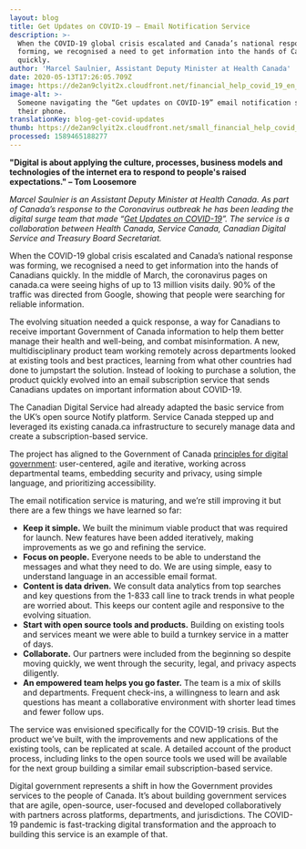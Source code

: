 ```yaml
---
layout: blog
title: Get Updates on COVID-19 – Email Notification Service
description: >-
  When the COVID-19 global crisis escalated and Canada’s national response was
  forming, we recognised a need to get information into the hands of Canadians
  quickly.
author: 'Marcel Saulnier, Assistant Deputy Minister at Health Canada'
date: 2020-05-13T17:26:05.709Z
image: https://de2an9clyit2x.cloudfront.net/financial_help_covid_19_en_135802d892.jpg
image-alt: >-
  Someone navigating the “Get updates on COVID-19” email notification service on
  their phone.
translationKey: blog-get-covid-updates
thumb: https://de2an9clyit2x.cloudfront.net/small_financial_help_covid_19_en_135802d892.jpg
processed: 1589465188277
---
```

**"Digital is about applying the culture, processes, business models and technologies of the internet era to respond to people's raised expectations." – Tom Loosemore**

*Marcel Saulnier is an Assistant Deputy Minister at Health Canada. As part of Canada’s response to the Coronavirus outbreak he has been leading the digital surge team that made “[Get Updates on COVID-19](https://www.canada.ca/en/managed-web-service/get-updates-covid-19.html)”. The service is a collaboration between Health Canada, Service Canada, Canadian Digital Service and Treasury Board Secretariat.* 

When the COVID-19 global crisis escalated and Canada’s national response was forming, we recognised a need to get information into the hands of Canadians quickly. In the middle of March, the coronavirus pages on canada.ca were seeing highs of up to 13 million visits daily.  90% of the traffic was directed from Google, showing that people were searching for reliable information. 

The evolving situation needed a quick response, a way for Canadians to receive important Government of Canada information to help them better manage their health and well-being, and combat misinformation. A new, multidisciplinary product team working remotely across departments looked at existing tools and best practices, learning from what other countries had done to jumpstart the solution. Instead of looking to purchase a solution, the product quickly evolved into an email subscription service that sends Canadians updates on important information about COVID-19.

The Canadian Digital Service had already adapted the basic service from the UK’s open source Notify platform. Service Canada stepped up and leveraged its existing canada.ca infrastructure to securely manage data and create a subscription-based service.

The project has aligned to the Government of Canada [principles for digital government](https://www.canada.ca/en/government/system/digital-government/government-canada-digital-standards.html): user-centered, agile and iterative, working across departmental teams, embedding security and privacy, using simple language, and prioritizing accessibility.

The email notification service is maturing, and we’re still improving it but there are a few things we have learned so far: 

* **Keep it simple.** We built the minimum viable product that was required for launch. New features have been added iteratively, making improvements as we go and refining the service. 
* **Focus on people.** Everyone needs to be able to understand the messages and what they need to do. We are using simple, easy to understand language in an accessible email format.
* **Content is data driven.** We consult data analytics from top searches and key questions from the 1-833 call line to track trends in what people are worried about. This keeps our content agile and responsive to the evolving situation. 
* **Start with open source tools and products.** Building on existing tools and services meant we were able to build a turnkey service in a matter of days.
* **Collaborate.** Our partners were included from the beginning so despite moving quickly, we went through the security, legal, and privacy aspects diligently. 
* **An empowered team helps you go faster.** The team is a mix of skills and departments. Frequent check-ins, a willingness to learn and ask questions has meant a collaborative environment with shorter lead times and fewer follow ups.

The service was envisioned specifically for the COVID-19 crisis. But the product we’ve built, with the improvements and new applications of the existing tools, can be replicated at scale. A detailed account of the product process, including links to the open source tools we used will be available for the next group building a similar email subscription-based service. 

Digital government represents a shift in how the Government provides services to the people of Canada. It’s about building government services that are agile, open-source, user-focused and developed collaboratively with partners across platforms, departments, and jurisdictions. The COVID-19 pandemic is fast-tracking digital transformation and the approach to building
this service is an example of that.

